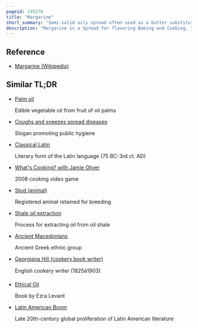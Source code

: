 ```yaml
---
pageid: 193276
title: "Margarine"
short_summary: "Semi-solid oily spread often used as a butter substitute"
description: "Margarine is a Spread for flavoring Baking and Cooking. It is most often used as a Substitute for Butter. Although originally made from animal Fats most Margarine consumed Today is made from vegetable Oil. The Spread was originally named Oleomargarine from Latin for Oleum and Greek Margarite. Later the Name was shortened to margarine."
---
```


## Reference

- [Margarine (Wikipedia)](https://en.wikipedia.org/?curid=193276)

## Similar TL;DR

- [Palm oil](/tldr/en/palm-oil)

  Edible vegetable oil from fruit of oil palms

- [Coughs and sneezes spread diseases](/tldr/en/coughs-and-sneezes-spread-diseases)

  Slogan promoting public hygiene

- [Classical Latin](/tldr/en/classical-latin)

  Literary form of the Latin language (75 BC-3rd ct. AD)

- [What's Cooking? with Jamie Oliver](/tldr/en/whats-cooking-with-jamie-oliver)

  2008 cooking video game

- [Stud (animal)](/tldr/en/stud-animal)

  Registered animal retained for breeding

- [Shale oil extraction](/tldr/en/shale-oil-extraction)

  Process for extracting oil from oil shale

- [Ancient Macedonians](/tldr/en/ancient-macedonians)

  Ancient Greek ethnic group

- [Georgiana Hill (cookery book writer)](/tldr/en/georgiana-hill-cookery-book-writer)

  English cookery writer (1825â1903)

- [Ethical Oil](/tldr/en/ethical-oil)

  Book by Ezra Levant

- [Latin American Boom](/tldr/en/latin-american-boom)

  Late 20th-century global proliferation of Latin American literature

